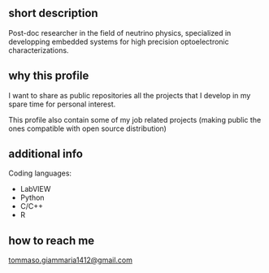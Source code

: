 ## short description

Post-doc researcher in the field of neutrino physics, specialized in developping embedded systems for high precision optoelectronic characterizations.

## why this profile

I want to share as public repositories all the projects that I develop in my spare time for personal interest.

This profile also contain some of my job related projects (making public the ones compatible with open source distribution)

## additional info
Coding languages: 
- LabVIEW
- Python
- C/C++
- R

## how to reach me
tommaso.giammaria1412@gmail.com

